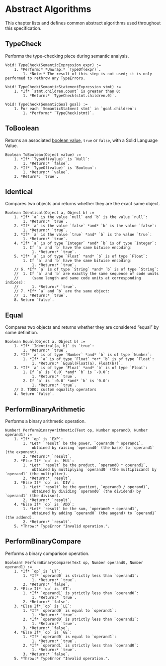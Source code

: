 # Abstract Algorithms
This chapter lists and defines common abstract algorithms used throughout this specification.



## TypeCheck
Performs the type-checking piece during semantic analysis.
```
Void! TypeCheck(SemanticExpression expr) :=
	1. *Perform:* *Unwrap:* `TypeOf(expr)`.
		1. *Note:* The result of this step is not used; it is only performed to rethrow any TypeErrors.

Void! TypeCheck(SemanticStatementExpression stmt) :=
	1. *If* `stmt.children.count` is greater than 0:
		1. *Return:* `TypeCheck(stmt.children.0)`.

Void! TypeCheck(SemanticGoal goal) :=
	1. For each `SemanticStatment stmt` in `goal.children`:
		1. *Perform:* `TypeCheck(stmt)`.
```



## ToBoolean
Returns an associated [boolean value](./data-types#boolean), `true` or `false`, with a Solid Language Value.
```
Boolean ToBoolean(Object value) :=
	1. *If* `TypeOf(value)` is `Null`:
		1. *Return:* `false`.
	2. *If* `TypeOf(value)` is `Boolean`:
		1. *Return:* `value`.
	3. *Return*: `true`.
```



## Identical
Compares two objects and returns whether they are the exact same object.
```
Boolean Identical(Object a, Object b) :=
	1. *If* `a` is the value `null` and `b` is the value `null`:
		1. *Return:* `true`.
	2. *If* `a` is the value `false` *and* `b` is the value `false`:
		1. *Return:* `true`.
	3. *If* `a` is the value `true` *and* `b` is the value `true`:
		1. *Return:* `true`.
	4. *If* `a` is of type `Integer` *and* `b` is of type `Integer`:
		1. If `a` and `b` have the same bitwise encoding:
			1. *Return:* `true`.
	5. *If* `a` is of type `Float` *and* `b` is of type `Float`:
		1. If `a` and `b` have the same bitwise encoding:
			1. *Return:* `true`.
	// 6. *If* `a` is of type `String` *and* `b` is of type `String`:
	// 	1. If `a` and `b` are exactly the same sequence of code units
	// 		(same length and same code units at corresponding indices):
	// 		1. *Return:* `true`.
	// 7. *If* `a` and `b` are the same object:
	// 	1. *Return:* `true`.
	8. Return `false`.
```



## Equal
Compares two objects and returns whether they are considered “equal” by some definition.
```
Boolean Equal(Object a, Object b) :=
	1. *If* `Identical(a, b)` is `true`:
		1. *Return:* `true`.
	2. *If* `a` is of type `Number` *and* `b` is of type `Number`:
		1. *If* `a` is of type `Float` *or* `b` is of type `Float`:
			1. *Return:* `Equal(Float(a), Float(b))`.
	3. *If* `a` is of type `Float` *and* `b` is of type `Float`:
		1. If `a` is `0.0` *and* `b` is `-0.0`:
			1. *Return:* `true`.
		2. If `a` is `-0.0` *and* `b` is `0.0`:
			1. *Return:* `true`.
	// 3. TODO: custom equality operators
	4. Return `false`.
```



## PerformBinaryArithmetic
Performs a binary arithmetic operation.
```
Number! PerformBinaryArithmetic(Text op, Number operand0, Number operand1) :=
	1. *If* `op` is `EXP`:
		1. *Let* `result` be the power, `operand0 ^ operand1`,
			obtained by raising `operand0` (the base) to `operand1` (the exponent).
		2. *Return:* `result`.
	2. *Else If* `op` is `MUL`:
		1. *Let* `result` be the product, `operand0 * operand1`,
			obtained by multiplying `operand0` (the multiplicand) by `operand1` (the multiplier).
		2. *Return:* `result`.
	3. *Else If* `op` is `DIV`:
		1. *Let* `result` be the quotient, `operand0 / operand1`,
			obtained by dividing `operand0` (the dividend) by `operand1` (the divisor).
		2. *Return:* `result`.
	4. *Else If* `op` is `ADD`:
		1. *Let* `result` be the sum, `operand0 + operand1`,
			obtained by adding `operand0` (the augend) to `operand1` (the addend).
		2. *Return:* `result`.
	5. *Throw:* TypeError "Invalid operation.".
```



## PerformBinaryCompare
Performs a binary comparison operation.
```
Boolean! PerformBinaryCompare(Text op, Number operand0, Number operand1) :=
	1. *If* `op` is `LT`:
		1. *If* `operand0` is strictly less than `operand1`:
			1. *Return:* `true`.
		2. *Return:* `false`.
	2. *Else If* `op` is `GT`:
		1. *If* `operand1` is strictly less than `operand0`:
			1. *Return:* `true`.
		2. *Return:* `false`.
	3. *Else If* `op` is `LE`:
		1. *If* `operand0` is equal to `operand1`:
			1. *Return:* `true`.
		2. *If* `operand0` is strictly less than `operand1`:
			1. *Return:* `true`.
		3. *Return:* `false`.
	4. *Else If* `op` is `GE`:
		1. *If* `operand0` is equal to `operand1`:
			1. *Return:* `true`.
		2. *If* `operand1` is strictly less than `operand0`:
			1. *Return:* `true`.
		3. *Return:* `false`.
	5. *Throw:* TypeError "Invalid operation.".
```

